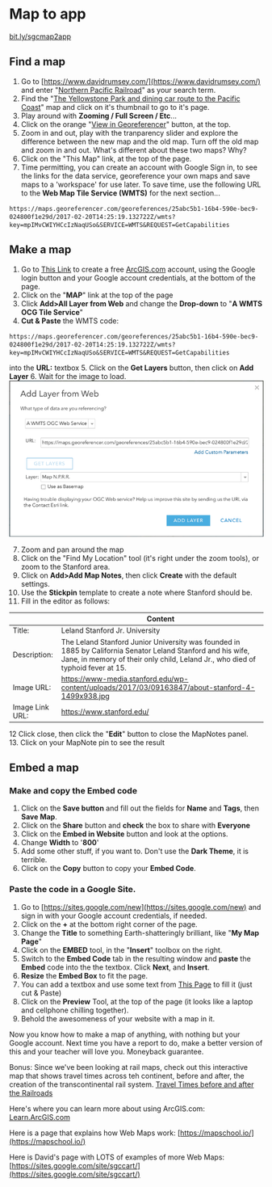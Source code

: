 # Map to app 

[bit.ly/sgcmap2app](http://bit.ly/sgcmap2app)

## Find a map

1. Go to [https://www.davidrumsey.com/](https://www.davidrumsey.com/) and enter "[Northern Pacific Railroad](https://www.davidrumsey.com/luna/servlet/view/search?sort=Pub_List_No_InitialSort%2CPub_Date%2CPub_List_No%2CSeries_No&q=Northern+Pacific+Railroad&search=Go)" as your search term.
2. Find the "[The Yellowstone Park and dining car route to the Pacific Coast](https://www.davidrumsey.com/luna/servlet/detail/RUMSEY~8~1~24214~880043:Map-N-P-R-R-?sort=Pub_List_No_InitialSort%2CPub_Date%2CPub_List_No%2CSeries_No&qvq=q:Northern%20Pacific%20Railroad;sort:Pub_List_No_InitialSort%2CPub_Date%2CPub_List_No%2CSeries_No;lc:RUMSEY~8~1&mi=30&trs=68)" map and click on it's thumbnail to go to it's page.
3. Play around with **Zooming / Full Screen / Etc**...
4. Click on the orange "[View in Georeferencer](https://davidrumsey.georeferencer.com/maps/ff493e4e-68b4-5a78-869a-d47c9649ff60/view)" button, at the top.
5. Zoom in and out, play with the tranparency slider and explore the difference between the new map and the old map. Turn off the old map and zoom in and out. What's different about these two maps? Why?
6. Click on the "This Map" link, at the top of the page.
7. Time permitting, you can create an account with Google Sign in, to see the links for the data service, georeference your own maps and save maps to a 'workspace' for use later. To save time, use the following URL to the **Web Map Tile Service (WMTS)** for the next section...

```
https://maps.georeferencer.com/georeferences/25abc5b1-16b4-590e-bec9-024800f1e29d/2017-02-20T14:25:19.132722Z/wmts?key=mpIMvCWIYHCcIzNaqUSo&SERVICE=WMTS&REQUEST=GetCapabilities
```

## Make a map

1. Go to [This Link](https://www.arcgis.com/sharing/rest/oauth2/signup?client_id=arcgisonline&redirect_uri=http://www.arcgis.com&response_type=token) to create a free [ArcGIS.com](https://www.arcgis.com/index.html#) account, using the Google login button and your Google account credentials, at the bottom of the page. 
2. Click on the "**MAP**" link at the top of the page
3. Click **Add>All Layer from Web** and change the **Drop-down** to "**A WMTS OCG Tile Service**"
4. **Cut & Paste** the WMTS code:
```
https://maps.georeferencer.com/georeferences/25abc5b1-16b4-590e-bec9-024800f1e29d/2017-02-20T14:25:19.132722Z/wmts?key=mpIMvCWIYHCcIzNaqUSo&SERVICE=WMTS&REQUEST=GetCapabilities
```
into the **URL:** textbox
5. Click on the **Get Layers** button, then click on **Add Layer**
6. Wait for the image to load.
![](./images/WMTS.png)  

7. Zoom and pan around the map
8. Click on the "Find My Location" tool (it's right under the zoom tools), or zoom to the Stanford area. 
9. Click on **Add>Add Map Notes**, then click **Create** with the default settings.
10. Use the **Stickpin** template to create a note where Stanford should be.
11. Fill in the editor as follows:

|                 | **Content**                                                                                                                                                                                     |
|-----------------|-------------------------------------------------------------------------------------------------------------------------------------------------------------------------------------------------|
|          Title: | Leland Stanford Jr. University                                                                                                                                                                  |
|    Description: | The Leland Stanford Junior University was founded in 1885 by California Senator Leland Stanford and his wife, Jane, in memory of their only child, Leland Jr., who died of typhoid fever at 15. |
|      Image URL: | https://www-media.stanford.edu/wp-content/uploads/2017/03/09163847/about-stanford-4-1499x938.jpg                                                                                                |
| Image Link URL: | https://www.stanford.edu/                                                                                                                                                                       |

12 Click close, then click the "**Edit**" button to close the MapNotes panel.   
13. Click on your MapNote pin to see the result

## Embed a map

### Make and copy the Embed code
1. Click on the **Save button** and fill out the fields for **Name** and **Tags**, then **Save Map**. 
2. Click on the **Share** button and **check** the box to share with **Everyone** 
3. Click on the **Embed in Website** button and look at the options.
4. Change **Width** to '**800**' 
5. Add some other stuff, if you want to. Don't use the **Dark Theme**, it is terrible.
6. Click on the **Copy** button to copy your **Embed Code**.

### Paste the code in a Google Site.
1. Go to [https://sites.google.com/new](https://sites.google.com/new) and sign in with your Google account credentials, if needed. 
2. Click on the **+** at the bottom right corner of the page.
3. Change the **Title** to something Earth-shatteringly brilliant, like "**My Map Page**"
4. Click on the **EMBED** tool, in the "**Insert**" toolbox on the right.
5. Switch to the **Embed Code** tab in the resulting window and **paste** the **Embed** code into the the textbox. Click **Next**, and **Insert**.
6. **Resize** the **Embed Box** to fit the page.
7. You can add a textbox and use some text from [This Page](https://www.stanford.edu/about/history/) to fill it (just cut & Paste)
7. Click on the **Preview** Tool, at the top of the page (it looks like a laptop and cellphone chilling together).
8. Behold the awesomeness of your website with a map in it.  


Now you know how to make a map of anything, with nothing but your Google account. Next time you have a report to do, make a better version of this and your teacher will love you. Moneyback guarantee.

Bonus: Since we've been looking at rail maps, check out this interactive map that shows travel times across teh continent, before and after, the creation of the transcontinental rail system. [Travel Times before and after the Railroads](http://mdweaver.github.io/times_year/)

Here's where you can learn more about using ArcGIS.com: [Learn.ArcGIS.com](https://learn.arcgis.com/en/gallery/#?p=agol)

Here is a page that explains how Web Maps work: [https://mapschool.io/](https://mapschool.io/)

Here is David's page with LOTS of examples of more Web Maps: [https://sites.google.com/site/sgccart/](https://sites.google.com/site/sgccart/)
